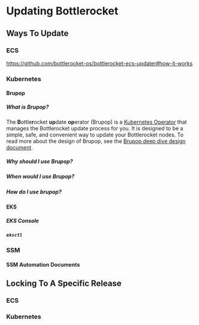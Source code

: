 # Updating Bottlerocket

## Ways To Update

### ECS

https://github.com/bottlerocket-os/bottlerocket-ecs-updater#how-it-works

### Kubernetes

#### Brupop

##### What is Brupop?

The **B**ottle**r**ocket **up**date **op**erator (Brupop) is a [Kubernetes Operator](https://kubernetes.io/docs/concepts/extend-Kubernetes/operator/) that manages the Bottlerocket update process for you. It is designed to be a simple, safe, and convenient way to update your Bottlerocket nodes. To read more about the design of Brupop, see the [Brupop deep dive design document](https://github.com/bottlerocket-os/bottlerocket-update-operator/blob/develop/design/1.0.0-release.md).

##### Why should I use Brupop?

##### When would I use Brupop?

##### How do I use brupop?

#### EKS

##### EKS Console

##### `eksctl`

### SSM

#### SSM Automation Documents

## Locking To A Specific Release

### ECS

### Kubernetes
